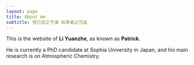 ```yaml
---
layout: page
title: About me
subtitle: 悟已往之不谏 知来者之可追
---
```


This is the website of **Li Yuanzhe**, as known as **Patrick**. 

He is currently a PhD candidate at Sophia University in Japan, and his main research is on Atmospheric Chemistry. 
